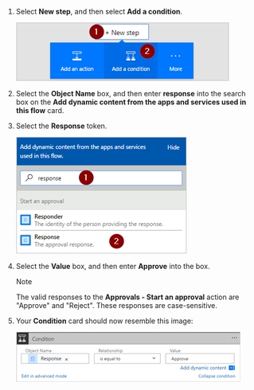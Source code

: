 1. Select **New step**, and then select **Add a condition**.
   
    ![add condition](includes/media/modern-approvals/add-response-condition.png)
2. Select the **Object Name** box, and then enter **response** into the search box on the **Add dynamic content from the apps and services used in this flow** card.
3. Select the **Response** token.
   
    ![select response token](includes/media/modern-approvals/search-for-response.png)
4. Select the **Value** box, and then enter **Approve** into the box.
   
   > [!NOTE]
   > The valid responses to the **Approvals - Start an approval** action are "Approve" and "Reject". These responses are case-sensitive.
   > 
   > 
5. Your **Condition** card should now resemble this image:
   
    ![](includes/media/modern-approvals/response-condition-test.png)

